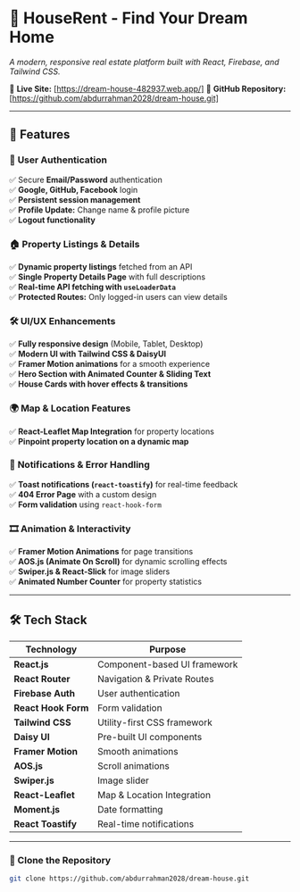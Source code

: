 # 🏡 HouseRent - Find Your Dream Home
_A modern, responsive real estate platform built with React, Firebase, and Tailwind CSS._

🔗 **Live Site:** [https://dream-house-482937.web.app/] 
🔗 **GitHub Repository:** [https://github.com/abdurrahman2028/dream-house.git]

---

## 🚀 Features

### 🔐 **User Authentication**
✅ Secure **Email/Password** authentication  
✅ **Google, GitHub, Facebook** login  
✅ **Persistent session management**  
✅ **Profile Update:** Change name & profile picture  
✅ **Logout functionality**  

### 🏠 **Property Listings & Details**
✅ **Dynamic property listings** fetched from an API  
✅ **Single Property Details Page** with full descriptions  
✅ **Real-time API fetching with `useLoaderData`**  
✅ **Protected Routes:** Only logged-in users can view details  

### 🛠️ **UI/UX Enhancements**
✅ **Fully responsive design** (Mobile, Tablet, Desktop)  
✅ **Modern UI with Tailwind CSS & DaisyUI**  
✅ **Framer Motion animations** for a smooth experience  
✅ **Hero Section with Animated Counter & Sliding Text**  
✅ **House Cards with hover effects & transitions**  

### 🌍 **Map & Location Features**
✅ **React-Leaflet Map Integration** for property locations  
✅ **Pinpoint property location on a dynamic map**  

### 🔔 **Notifications & Error Handling**
✅ **Toast notifications (`react-toastify`)** for real-time feedback  
✅ **404 Error Page** with a custom design  
✅ **Form validation** using `react-hook-form`  

### 🎞️ **Animation & Interactivity**
✅ **Framer Motion Animations** for page transitions  
✅ **AOS.js (Animate On Scroll)** for dynamic scrolling effects  
✅ **Swiper.js & React-Slick** for image sliders  
✅ **Animated Number Counter** for property statistics  

---

## 🛠️ Tech Stack

| **Technology**       | **Purpose**                          |  
|----------------------|------------------------------------|  
| **React.js**         | Component-based UI framework      |  
| **React Router**     | Navigation & Private Routes       |  
| **Firebase Auth**    | User authentication               |  
| **React Hook Form**  | Form validation                   |  
| **Tailwind CSS**     | Utility-first CSS framework       |  
| **Daisy UI**         | Pre-built UI components           |  
| **Framer Motion**    | Smooth animations                 |  
| **AOS.js**          | Scroll animations                  |  
| **Swiper.js**       | Image slider                       |  
| **React-Leaflet**   | Map & Location Integration        |  
| **Moment.js**       | Date formatting                    |  
| **React Toastify**  | Real-time notifications           |  

---


### 📌 Clone the Repository
```bash
git clone https://github.com/abdurrahman2028/dream-house.git
